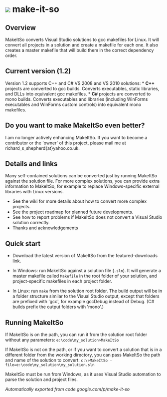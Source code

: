 <img src="https://user-images.githubusercontent.com/7102064/162118791-fa648dcc-5595-4872-b59c-d0e4d4369757.png"
/> make-it-so
=============


Overview
--------

MakeItSo converts Visual Studio solutions to gcc makefiles for Linux. It will convert all projects in a solution and create a makefile for each one. It also creates a master makefile that will build them in the correct dependency order.


Current version (1.2)
---------------------

Version 1.2 supports C++ and C# VS 2008 and VS 2010 solutions: * **C++** projects are converted to gcc builds. Converts executables, static libraries, and DLLs into equivalent gcc makefiles. * **C#** projects are converted to mono builds. Converts executables and libraries (including WinForms executables and WinForms custom controls) into equivalent mono makefiles.


Do you want to make MakeItSo even better?
-----------------------------------------

I am no longer actively enhancing MakeItSo. If you want to become a contributor or the 'owner' of this project, please mail me at richard_s_shepherd{at}yahoo.co.uk.


Details and links
-----------------

Many self-contained solutions can be converted just by running MakeItSo against the solution file. For more complex solutions, you can provide extra information to MakeItSo, for example to replace Windows-specific external libraries with Linux versions.

* See the wiki for more details about how to convert more complex projects.
* See the project roadmap for planned future developments.
* See how to report problems if MakeItSo does not convert a Visual Studio solution correctly.
* Thanks and acknowledgements


Quick start
-----------

* Download the latest version of MakeItSo from the featured-downloads link.

* In Windows: run MakeItSo against a solution file (`.sln`). It will generate a master makefile called `Makefile` in the root folder of your solution, and project-specific makefiles in each project folder.

* In Linux: run `make` from the solution root folder. The build output will be in a folder structure similar to the Visual Studio output, except that folders are prefixed with 'gcc', for example gccDebug instead of Debug. (C# builds prefix the output folders with 'mono'.)


Running MakeItSo
----------------

If MakeItSo is on the path, you can run it from the solution root folder without any parameters: `e:\code\my_solution>MakeItSo`

If MakeItSo is not on the path, or if you want to convert a solution that is in a different folder from the working directory, you can pass MakeItSo the path and name of the solution to convert: `c:\>MakeItSo -file=e:\code\my_solution\my_solution.sln`

MakeItSo must be run from Windows, as it uses Visual Studio automation to parse the solution and project files.


_Automatically exported from code.google.com/p/make-it-so_
